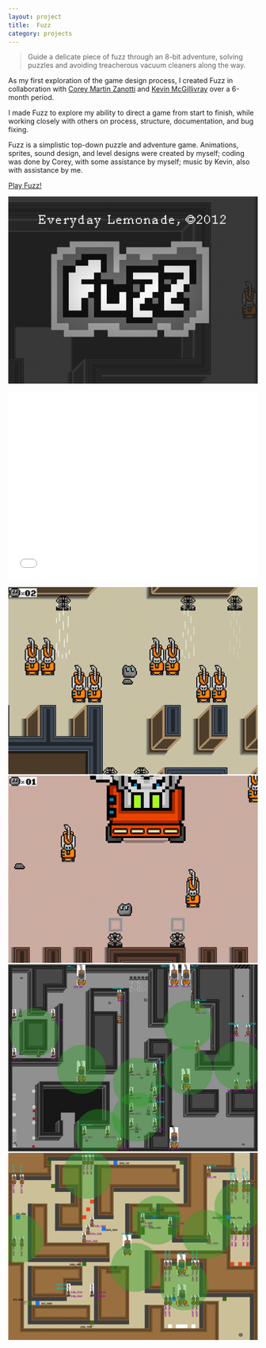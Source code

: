 ```yaml
---
layout: project
title:  Fuzz
category: projects
---
```

> Guide a delicate piece of fuzz 
> through an 8-bit adventure, 
> solving puzzles and avoiding 
> treacherous vacuum cleaners along the way.

As my first exploration of the game design process, I created Fuzz in collaboration with [Corey Martin Zanotti](http://http://coreyzanotti.com "Corey Martin Zanotti") and [Kevin McGillivray](http://kevinmcgillivray.net "Kevin McGillivray") over a 6-month period.

I made Fuzz to explore my ability to direct a game from start to finish, while working closely with others on process, structure, documentation, and bug fixing.

Fuzz is a simplistic top-down puzzle and adventure game. Animations, sprites, sound design, and level designs were created by myself; coding was done by Corey, with some assistance by myself; music by Kevin, also with assistance by me.

<a href="/fuzz.html" class="db br3 bw1 bree tc bright b ba b--bright pv2 ph4">Play Fuzz!</a>

![Fuzz 01](/img/fuzz_image01.png)

<iframe src="//player.vimeo.com/video/62912729?color=2ba6cb&title=0&byline=0&portrait=0" width="100%" height="377" frameborder="0" webkitallowfullscreen mozallowfullscreen allowfullscreen></iframe>

![Fuzz 02](/img/fuzz_image02.png)
![Fuzz 03](/img/fuzz_image03.png)
![Fuzz Level 01](/img/fuzz_image04.jpg)
![Fuzz Level 03](/img/fuzz_image06.jpg)
